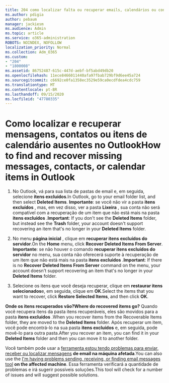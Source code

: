```yaml
---
title: 204 como localizar falta ou recuperar emails, calendários ou contatos ausentes do Outlook
ms.author: pdigia
author: pebaum
manager: jackiesm
ms.audience: Admin
ms.topic: article
ms.service: o365-administration
ROBOTS: NOINDEX, NOFOLLOW
localization_priority: Normal
ms.collection: Adm_O365
ms.custom:
- "204"
- "1800008"
ms.assetid: 86752487-615c-447d-aebf-bf5abd49db20
ms.openlocfilehash: 11ece8466011440afa97fbab729bf9d6ee45a724
ms.sourcegitcommit: c6692ce0fa1358ec3529e59ca0ecdfdea4cdc759
ms.translationtype: MT
ms.contentlocale: pt-BR
ms.lasthandoff: 09/15/2020
ms.locfileid: "47780335"
---
```

# <a name="how-to-find-and-recover-missing-messages-contacts-or-calendar-items-in-outlook"></a><span data-ttu-id="2326e-102">Como localizar e recuperar mensagens, contatos ou itens de calendário ausentes no Outlook</span><span class="sxs-lookup"><span data-stu-id="2326e-102">How to find and recover missing messages, contacts, or calendar items in Outlook</span></span>

1. <span data-ttu-id="2326e-103">No Outlook, vá para sua lista de pastas de email e, em seguida, selecione **itens excluídos**.</span><span class="sxs-lookup"><span data-stu-id="2326e-103">In Outlook, go to your email folder list, and then select **Deleted Items**.</span></span> <span data-ttu-id="2326e-104">**Importante**: se você não vir a pasta **itens excluídos** , mas, em vez disso, ver a pasta **Lixeira** , sua conta não será compatível com a recuperação de um item que não está mais na pasta **itens excluídos** .</span><span class="sxs-lookup"><span data-stu-id="2326e-104">**Important**: If you don't see the **Deleted Items** folder, but instead see the **Trash** folder, your account doesn't support recovering an item that's no longer in your **Deleted Items** folder.</span></span>

2. <span data-ttu-id="2326e-105">No menu **página inicial** , clique em **recuperar itens excluídos do servidor**.</span><span class="sxs-lookup"><span data-stu-id="2326e-105">On the **Home** menu, click **Recover Deleted Items From Server**.</span></span> <span data-ttu-id="2326e-106">**Importante**: se não houver o comando **recuperar itens excluídos do servidor** no menu, sua conta não oferecerá suporte à recuperação de um item que não está mais na pasta **itens excluídos** .</span><span class="sxs-lookup"><span data-stu-id="2326e-106">**Important**: If there is no **Recover Deleted Items From Server** command on the menu, your account doesn't support recovering an item that's no longer in your **Deleted Items** folder.</span></span>

3. <span data-ttu-id="2326e-107">Selecione os itens que você deseja recuperar, clique em **restaurar itens selecionados**e, em seguida, clique em **OK**.</span><span class="sxs-lookup"><span data-stu-id="2326e-107">Select the items that you want to recover, click **Restore Selected Items**, and then click **OK**.</span></span>

<span data-ttu-id="2326e-108">**Onde os itens recuperados vão?**</span><span class="sxs-lookup"><span data-stu-id="2326e-108">**Where do recovered items go?**</span></span> <span data-ttu-id="2326e-109">Quando você recupera itens da pasta itens recuperáveis, eles são movidos para a pasta **itens excluídos** .</span><span class="sxs-lookup"><span data-stu-id="2326e-109">When you recover items from the Recoverable Items folder, they are moved to the **Deleted Items** folder.</span></span> <span data-ttu-id="2326e-110">Após recuperar um item, você pode encontrá-lo na sua pasta **itens excluídos** e, em seguida, pode movê-lo para outra pasta.</span><span class="sxs-lookup"><span data-stu-id="2326e-110">After you recover an item, you can find it in your **Deleted Items** folder and then you can move it to another folder.</span></span>

<span data-ttu-id="2326e-111">Você também pode usar a [ferramenta estou tendo problemas para enviar, receber ou localizar mensagens](https://aka.ms/SaRA-OutlookSendReceive) **de email na máquina afetada**.</span><span class="sxs-lookup"><span data-stu-id="2326e-111">You can also use the [I'm having problems sending, receiving, or finding email messages tool](https://aka.ms/SaRA-OutlookSendReceive) **on the affected machine**.</span></span> <span data-ttu-id="2326e-112">Essa ferramenta verificará a quantidade de problemas e irá sugerir possíveis soluções.</span><span class="sxs-lookup"><span data-stu-id="2326e-112">This tool will check for a number of issues and will suggest possible solutions.</span></span>

